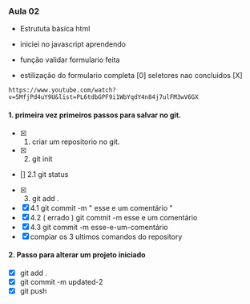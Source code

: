 ### Aula 02
* Estrututa básica html
* iniciei no javascript aprendendo 

* função validar formulario feita
* estilização do formulario completa
[0] seletores nao concluidos
[X] 

 ```ref: html5 css3 e javascript
 https://www.youtube.com/watch?v=5MfjPd4uY9U&list=PL6tdbGPF9i1WbYqdY4n84j7ulFM3wV6GX 
 ```

 #### 1. primeira vez primeiros passos para salvar no git.
 * [x] 1. criar um repositorio no git.
 * [x] 2. git init
 * [] 2.1 git status
 * [x] 3. git add .
 * [x] 4.1 git commit -m " esse e um comentário "
 * [x] 4.2 ( errado ) git commit -m esse e um comentário
 * [x] 4.3 git commit -m esse-e-um-comentário
 * [x] compiar os 3 ultimos comandos do repository

 #### 2. Passo para alterar um projeto iniciado
 * [x] git add .
 * [x] git commit -m updated-2
 * [x] git push